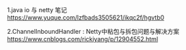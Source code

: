 1.java io 与 netty 笔记 https://www.yuque.com/lzfbads3505621/ikqc2f/hgvtb0

2.ChannelInboundHandler : Netty中粘包与拆包问题与解决方案
https://www.cnblogs.com/rickiyang/p/12904552.html